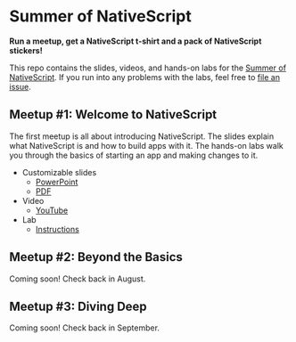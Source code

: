 # Summer of NativeScript

**Run a meetup, get a NativeScript t-shirt and a pack of NativeScript stickers!**

This repo contains the slides, videos, and hands-on labs for the [Summer of NativeScript](https://www.nativescript.org/summer). If you run into any problems with the labs, feel free to [file an issue](https://github.com/tjvantoll/summer-of-nativescript/issues/new).

## Meetup #1: Welcome to NativeScript

The first meetup is all about introducing NativeScript. The slides explain what NativeScript is and how to build apps with it. The hands-on labs walk you through the basics of starting an app and making changes to it.

* Customizable slides
    * [PowerPoint](july/slides.pptx)
    * [PDF](july/slides.pdf)
* Video
    * [YouTube](https://www.youtube.com/watch?v=bFqqRRuhSEc)
* Lab
    * [Instructions](july/lab.md)

## Meetup #2: Beyond the Basics

Coming soon! Check back in August.

## Meetup #3: Diving Deep

Coming soon! Check back in September.